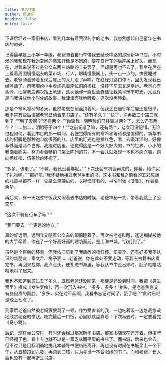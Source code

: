 ```yaml
---
title: 书店往事
author: 杨谦好
heading: false
entry: false
---
```


下课后经过一家旧书店，看到几本有着荒谬名字的老书，我忽然想起自己童年在书店的时光。

记得最早是上小学一年级，老爸骑着自行车带我去延长中路的那家新华书店。小时候的我和现在我对空间的感知好像是不同的，要在自行车的后座呆上好久。而现在，对我来说不过是公交车两三站路的工夫罢了，但却是再也不去了。我坐在后座上看着周围慢慢远去的菜市场、行人，眼睛慢慢阖上，头一点一点的，快要睡过去。老爸骑着骑着发现后座上的人儿没了声响，在红绿灯路口停下，回头发现我已经睡熟了，肉嘟嘟的小手虚虚抓着座位前的横杠，没摔下车去真是幸运。老爸心有余悸，拍醒我后再次踏上旅途，这次他却一直说些蠢话让我笑得乐不可支，又或许是向我讲些他小时候的故事，我津津有味地听着，这次没再睡着。

那是个寒风凛冽的冬天，虽然老爸在前面顶着风，但我坐在自行车后座还是很冷。我不禁有些后悔被老爸鼓动着来书店了。“还有多久？”“快了，你再数三个路口就到了。”“到了没啊？”还有两个。”“你骗我！明明我们已经骑过两个了，怎么还有两个？！二加二，明明等于四个！”“之前记错了嘛，还有两个，这次可没记错。”无论过程如何，看到书店的那一瞬间，我便觉得所有的寒冷和等待都是值得的。新华书店的招牌是那种饱和度很高的红，店里的灯光也是橘红色，看上去暖洋洋的，好像与外面是两个世界。我跑进店里，便觉得这是一个好大好大的，书的世界。小小的我掂着脚尖，努力看着畅销书架上陈列的书，不一会儿就发现一本也不感兴趣，跑向杨红樱、伍美珍的怀抱了。

“多多，该走了。” “不嘛，我还没看够呢。” “下次还会有机会再来的，你看，给你买了礼物呢。” “那好吧。”我怀疑地接过老爸手里的书，这本书和我之前看的五彩斑斓的儿童书都不一样，它是全黑硬皮的，长得怪好看的，书名叫做《活着》，作者是余华。

再后来，有一天吃过午饭我又闹着去书店的时候，老爸神秘一笑，带着我跳上了公交车。

“这次不骑自行车了吗？”

“我们要去一个更远的地方。”

真的好远啊，远到我又随着公交车的颠簸睡着了。再次被老爸叫醒，迷迷糊糊被他的大手牵着，停在了一个好高好高的建筑面前，是上海书城。“我们到了。”

虽然是个崭新的环境，但我依旧见到了我熟悉的杨红樱、伍美珍，还有好多我不认识的新朋友：秦文君、梅子涵……老爸说，你在此处不要走动，等我去古籍书店看完书，再回来找你。我点点头，便扎进书海里，等我从书中走出来时，肚子咕噜咕噜地叫了起来。

我也不知道到底过去了多久，既然老爸还没回来，那便是还没到时间。我把《男生贾里》换成《女生贾梅》，再一次沉入书中。“多多，多多！”抬头，是老爸焦急又有些自责的圆脸。“多多，实在对不起啊，我看书忘记时间了，饿了吧？”此时已经是晚上七点了。

到家后老爸自然被老妈狠狠骂了一顿，作为受害者的我，一边吃着饭一边悠哉悠哉地欣赏老爸的惨状。吃完最后一口饭，心里默默盘算着：下次再去时，一定要看完《马小跳》。

后记：现在坐公交时，有时还会经过那家新华书店。那家书店现在还开着，但招牌已经褪了色，看上去也就不过是一家乏味而平庸的书店了。而书城，后来也会去，但不过只是目标明确地挑几本辅导书便结账离开，再也没有时间在书城呆上一个下午，从五楼跑到六楼，再跑到二楼，只为寻觅一本合眼缘的书了。而和老爸，长大后也没有一起再逛过书店。

